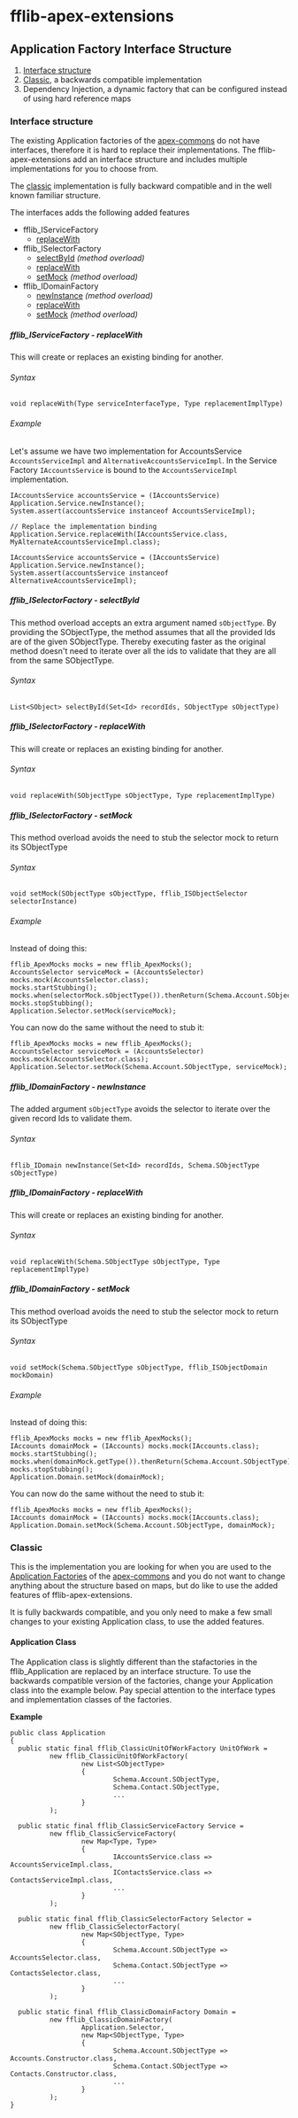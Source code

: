 # fflib-apex-extensions

## Application Factory Interface Structure

1. [Interface structure](#interface-structure)
1. [Classic](#classic), a backwards compatible implementation 
1. Dependency Injection, a dynamic factory that can be configured instead of using hard reference maps

### Interface structure
The existing Application factories of the 
[apex-commons](https://github.com/apex-enterprise-patterns/fflib-apex-common)
do not have interfaces, therefore it is hard to replace their implementations. The fflib-apex-extensions add an interface structure and includes multiple implementations for you to choose from.

The [classic](#classic) implementation is fully backward compatible and in the well known familiar structure.

The interfaces adds the following added features

- fflib_IServiceFactory
    - [replaceWith](#fflib_iservicefactory---replacewith)
- fflib_ISelectorFactory
    - [selectById](#fflib_iselectorfactory---selectbyid) _(method overload)_
    - [replaceWith](#fflib_iselectorfactory---replacewith)
    - [setMock](#fflib_iselectorfactory---setmock) _(method overload)_
- fflib_IDomainFactory
    - [newInstance](#fflib_idomainfactory---newinstance) _(method overload)_
    - [replaceWith](#fflib_idomainfactory---replacewith)
    - [setMock](#fflib_idomainfactory---setmock) _(method overload)_


##### fflib_IServiceFactory - replaceWith
This will create or replaces an existing binding for another.

###### Syntax
`void replaceWith(Type serviceInterfaceType, Type replacementImplType)`

###### Example
Let's assume we have two implementation for AccountsService `AccountsServiceImpl` and `AlternativeAccountsServiceImpl`.
In the Service Factory `IAccountsService` is bound to the `AccountsServiceImpl` implementation.
```apex
IAccountsService accountsService = (IAccountsService) Application.Service.newInstance();
System.assert(accountsService instanceof AccountsServiceImpl);

// Replace the implementation binding
Application.Service.replaceWith(IAccountsService.class, MyAlternateAccountsServiceImpl.class);

IAccountsService accountsService = (IAccountsService) Application.Service.newInstance();
System.assert(accountsService instanceof AlternativeAccountsServiceImpl);
```

##### fflib_ISelectorFactory - selectById
This method overload accepts an extra argument named `sObjectType`. 
By providing the SObjectType, the method assumes that all the provided Ids are of the given SObjectType.
Thereby executing faster as the original method doesn't need to iterate over all the ids 
to validate that they are all from the same SObjectType.

###### Syntax
`List<SObject> selectById(Set<Id> recordIds, SObjectType sObjectType)`

##### fflib_ISelectorFactory - replaceWith
This will create or replaces an existing binding for another.

###### Syntax
`void replaceWith(SObjectType sObjectType, Type replacementImplType)`

##### fflib_ISelectorFactory - setMock
This method overload avoids the need to stub the selector mock to return its SObjectType

###### Syntax
`void setMock(SObjectType sObjectType, fflib_ISObjectSelector selectorInstance)`

###### Example
Instead of doing this:
```apex
fflib_ApexMocks mocks = new fflib_ApexMocks();
AccountsSelector serviceMock = (AccountsSelector) mocks.mock(AccountsSelector.class);
mocks.startStubbing();
mocks.when(selectorMock.sObjectType()).thenReturn(Schema.Account.SObjectType);
mocks.stopStubbing();
Application.Selector.setMock(serviceMock);
```
You can now do the same without the need to stub it:
```apex
fflib_ApexMocks mocks = new fflib_ApexMocks();
AccountsSelector serviceMock = (AccountsSelector) mocks.mock(AccountsSelector.class);
Application.Selector.setMock(Schema.Account.SObjectType, serviceMock);
```

##### fflib_IDomainFactory - newInstance
The added argument `sObjectType` avoids the selector to iterate over the given record Ids to validate them.

###### Syntax
`fflib_IDomain newInstance(Set<Id> recordIds, Schema.SObjectType sObjectType)`

##### fflib_IDomainFactory - replaceWith
This will create or replaces an existing binding for another.
###### Syntax
`void replaceWith(Schema.SObjectType sObjectType, Type replacementImplType)`

##### fflib_IDomainFactory - setMock
This method overload avoids the need to stub the selector mock to return its SObjectType

###### Syntax
`void setMock(Schema.SObjectType sObjectType, fflib_ISObjectDomain mockDomain)`

###### Example
Instead of doing this:
```apex
fflib_ApexMocks mocks = new fflib_ApexMocks();
IAccounts domainMock = (IAccounts) mocks.mock(IAccounts.class);
mocks.startStubbing();
mocks.when(domainMock.getType()).thenReturn(Schema.Account.SObjectType);
mocks.stopStubbing();
Application.Domain.setMock(domainMock);
```
You can now do the same without the need to stub it:
```apex
fflib_ApexMocks mocks = new fflib_ApexMocks();
IAccounts domainMock = (IAccounts) mocks.mock(IAccounts.class);
Application.Domain.setMock(Schema.Account.SObjectType, domainMock);
```

### Classic
This is the implementation you are looking for when you are used to the 
[Application Factories](https://github.com/apex-enterprise-patterns/fflib-apex-common/blob/master/sfdx-source/apex-common/main/classes/fflib_Application.cls) 
of the 
[apex-commons](https://github.com/apex-enterprise-patterns/fflib-apex-common)
and you do not want to change anything about the structure based on maps, 
but do like to use the added features of fflib-apex-extensions.

It is fully backwards compatible, and you only need to make a few small changes to your existing Application class, to use the added features.

#### Application Class
The Application class is slightly different than the stafactories in the fflib_Application are replaced by an interface structure.
To use the backwards compatible version of the factories, change your Application class into the example below.
Pay special attention to the interface types and implementation classes of the factories.

**Example**

```apex
public class Application
{
  public static final fflib_ClassicUnitOfWorkFactory UnitOfWork =
          new fflib_ClassicUnitOfWorkFactory(
                  new List<SObjectType>
                  {
                          Schema.Account.SObjectType,
                          Schema.Contact.SObjectType,
                          ...
                  }
          );

  public static final fflib_ClassicServiceFactory Service =
          new fflib_ClassicServiceFactory(
                  new Map<Type, Type>
                  {
                          IAccountsService.class => AccountsServiceImpl.class,
                          IContactsService.class => ContactsServiceImpl.class,
                          ...
                  }
          );

  public static final fflib_ClassicSelectorFactory Selector =
          new fflib_ClassicSelectorFactory(
                  new Map<SObjectType, Type>
                  {
                          Schema.Account.SObjectType => AccountsSelector.class,
                          Schema.Contact.SObjectType => ContactsSelector.class,
                          ...
                  }
          );

  public static final fflib_ClassicDomainFactory Domain =
          new fflib_ClassicDomainFactory(
                  Application.Selector,
                  new Map<SObjectType, Type>
                  {
                          Schema.Account.SObjectType => Accounts.Constructor.class,
                          Schema.Contact.SObjectType => Contacts.Constructor.class,
                          ...
                  }
          );
}
```
